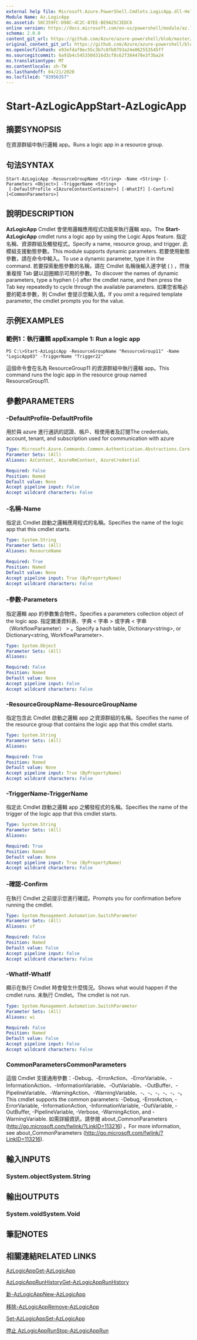 ```yaml
---
external help file: Microsoft.Azure.PowerShell.Cmdlets.LogicApp.dll-Help.xml
Module Name: Az.LogicApp
ms.assetid: 50C359FC-D98C-4C2C-87EE-BE9A25C3EDC6
online version: https://docs.microsoft.com/en-us/powershell/module/az.logicapp/start-azlogicapp
schema: 2.0.0
content_git_url: https://github.com/Azure/azure-powershell/blob/master/src/LogicApp/LogicApp/help/Start-AzLogicApp.md
original_content_git_url: https://github.com/Azure/azure-powershell/blob/master/src/LogicApp/LogicApp/help/Start-AzLogicApp.md
ms.openlocfilehash: e93efdaf8ec55c3b7c8fb0793a24e062553545ff
ms.sourcegitcommit: 6a91b4c545350d316d3cf8c62f384478e3f3ba24
ms.translationtype: MT
ms.contentlocale: zh-TW
ms.lasthandoff: 04/21/2020
ms.locfileid: "93956357"
---
```

# <span data-ttu-id="387b0-101">Start-AzLogicApp</span><span class="sxs-lookup"><span data-stu-id="387b0-101">Start-AzLogicApp</span></span>

## <span data-ttu-id="387b0-102">摘要</span><span class="sxs-lookup"><span data-stu-id="387b0-102">SYNOPSIS</span></span>
<span data-ttu-id="387b0-103">在資源群組中執行邏輯 app。</span><span class="sxs-lookup"><span data-stu-id="387b0-103">Runs a logic app in a resource group.</span></span>

## <span data-ttu-id="387b0-104">句法</span><span class="sxs-lookup"><span data-stu-id="387b0-104">SYNTAX</span></span>

```
Start-AzLogicApp -ResourceGroupName <String> -Name <String> [-Parameters <Object>] -TriggerName <String>
 [-DefaultProfile <IAzureContextContainer>] [-WhatIf] [-Confirm] [<CommonParameters>]
```

## <span data-ttu-id="387b0-105">說明</span><span class="sxs-lookup"><span data-stu-id="387b0-105">DESCRIPTION</span></span>
<span data-ttu-id="387b0-106">**AzLogicApp** Cmdlet 會使用邏輯應用程式功能來執行邏輯 app。</span><span class="sxs-lookup"><span data-stu-id="387b0-106">The **Start-AzLogicApp** cmdlet runs a logic app by using the Logic Apps feature.</span></span>
<span data-ttu-id="387b0-107">指定名稱、資源群組及觸發程式。</span><span class="sxs-lookup"><span data-stu-id="387b0-107">Specify a name, resource group, and trigger.</span></span>
<span data-ttu-id="387b0-108">此模組支援動態參數。</span><span class="sxs-lookup"><span data-stu-id="387b0-108">This module supports dynamic parameters.</span></span>
<span data-ttu-id="387b0-109">若要使用動態參數，請在命令中輸入。</span><span class="sxs-lookup"><span data-stu-id="387b0-109">To use a dynamic parameter, type it in the command.</span></span>
<span data-ttu-id="387b0-110">若要探索動態參數的名稱，請在 Cmdlet 名稱後輸入連字號 ( ) ，然後重複按 Tab 鍵以迴圈顯示可用的參數。</span><span class="sxs-lookup"><span data-stu-id="387b0-110">To discover the names of dynamic parameters, type a hyphen (-) after the cmdlet name, and then press the Tab key repeatedly to cycle through the available parameters.</span></span>
<span data-ttu-id="387b0-111">如果您省略必要的範本參數，則 Cmdlet 會提示您輸入值。</span><span class="sxs-lookup"><span data-stu-id="387b0-111">If you omit a required template parameter, the cmdlet prompts you for the value.</span></span>

## <span data-ttu-id="387b0-112">示例</span><span class="sxs-lookup"><span data-stu-id="387b0-112">EXAMPLES</span></span>

### <span data-ttu-id="387b0-113">範例1：執行邏輯 app</span><span class="sxs-lookup"><span data-stu-id="387b0-113">Example 1: Run a logic app</span></span>
```
PS C:\>Start-AzLogicApp -ResourceGroupName "ResourceGroup11" -Name "LogicApp03" -TriggerName "Trigger22"
```

<span data-ttu-id="387b0-114">這個命令會在名為 ResourceGroup11 的資源群組中執行邏輯 app。</span><span class="sxs-lookup"><span data-stu-id="387b0-114">This command runs the logic app in the resource group named ResourceGroup11.</span></span>

## <span data-ttu-id="387b0-115">參數</span><span class="sxs-lookup"><span data-stu-id="387b0-115">PARAMETERS</span></span>

### <span data-ttu-id="387b0-116">-DefaultProfile</span><span class="sxs-lookup"><span data-stu-id="387b0-116">-DefaultProfile</span></span>
<span data-ttu-id="387b0-117">用於與 azure 進行通訊的認證、帳戶、租使用者及訂閱</span><span class="sxs-lookup"><span data-stu-id="387b0-117">The credentials, account, tenant, and subscription used for communication with azure</span></span>

```yaml
Type: Microsoft.Azure.Commands.Common.Authentication.Abstractions.Core.IAzureContextContainer
Parameter Sets: (All)
Aliases: AzContext, AzureRmContext, AzureCredential

Required: False
Position: Named
Default value: None
Accept pipeline input: False
Accept wildcard characters: False
```

### <span data-ttu-id="387b0-118">-名稱</span><span class="sxs-lookup"><span data-stu-id="387b0-118">-Name</span></span>
<span data-ttu-id="387b0-119">指定此 Cmdlet 啟動之邏輯應用程式的名稱。</span><span class="sxs-lookup"><span data-stu-id="387b0-119">Specifies the name of the logic app that this cmdlet starts.</span></span>

```yaml
Type: System.String
Parameter Sets: (All)
Aliases: ResourceName

Required: True
Position: Named
Default value: None
Accept pipeline input: True (ByPropertyName)
Accept wildcard characters: False
```

### <span data-ttu-id="387b0-120">-參數</span><span class="sxs-lookup"><span data-stu-id="387b0-120">-Parameters</span></span>
<span data-ttu-id="387b0-121">指定邏輯 app 的參數集合物件。</span><span class="sxs-lookup"><span data-stu-id="387b0-121">Specifies a parameters collection object of the logic app.</span></span>
<span data-ttu-id="387b0-122">指定雜湊資料表、字典 \< 字串 \> 或字典 \< 字串（WorkflowParameter） \> 。</span><span class="sxs-lookup"><span data-stu-id="387b0-122">Specify a hash table, Dictionary\<string\>, or Dictionary\<string, WorkflowParameter\>.</span></span>

```yaml
Type: System.Object
Parameter Sets: (All)
Aliases:

Required: False
Position: Named
Default value: None
Accept pipeline input: False
Accept wildcard characters: False
```

### <span data-ttu-id="387b0-123">-ResourceGroupName</span><span class="sxs-lookup"><span data-stu-id="387b0-123">-ResourceGroupName</span></span>
<span data-ttu-id="387b0-124">指定包含此 Cmdlet 啟動之邏輯 app 之資源群組的名稱。</span><span class="sxs-lookup"><span data-stu-id="387b0-124">Specifies the name of the resource group that contains the logic app that this cmdlet starts.</span></span>

```yaml
Type: System.String
Parameter Sets: (All)
Aliases:

Required: True
Position: Named
Default value: None
Accept pipeline input: True (ByPropertyName)
Accept wildcard characters: False
```

### <span data-ttu-id="387b0-125">-TriggerName</span><span class="sxs-lookup"><span data-stu-id="387b0-125">-TriggerName</span></span>
<span data-ttu-id="387b0-126">指定此 Cmdlet 啟動之邏輯 app 之觸發程式的名稱。</span><span class="sxs-lookup"><span data-stu-id="387b0-126">Specifies the name of the trigger of the logic app that this cmdlet starts.</span></span>

```yaml
Type: System.String
Parameter Sets: (All)
Aliases:

Required: True
Position: Named
Default value: None
Accept pipeline input: True (ByPropertyName)
Accept wildcard characters: False
```

### <span data-ttu-id="387b0-127">-確認</span><span class="sxs-lookup"><span data-stu-id="387b0-127">-Confirm</span></span>
<span data-ttu-id="387b0-128">在執行 Cmdlet 之前提示您進行確認。</span><span class="sxs-lookup"><span data-stu-id="387b0-128">Prompts you for confirmation before running the cmdlet.</span></span>

```yaml
Type: System.Management.Automation.SwitchParameter
Parameter Sets: (All)
Aliases: cf

Required: False
Position: Named
Default value: False
Accept pipeline input: False
Accept wildcard characters: False
```

### <span data-ttu-id="387b0-129">-WhatIf</span><span class="sxs-lookup"><span data-stu-id="387b0-129">-WhatIf</span></span>
<span data-ttu-id="387b0-130">顯示在執行 Cmdlet 時會發生什麼情況。</span><span class="sxs-lookup"><span data-stu-id="387b0-130">Shows what would happen if the cmdlet runs.</span></span>
<span data-ttu-id="387b0-131">未執行 Cmdlet。</span><span class="sxs-lookup"><span data-stu-id="387b0-131">The cmdlet is not run.</span></span>

```yaml
Type: System.Management.Automation.SwitchParameter
Parameter Sets: (All)
Aliases: wi

Required: False
Position: Named
Default value: False
Accept pipeline input: False
Accept wildcard characters: False
```

### <span data-ttu-id="387b0-132">CommonParameters</span><span class="sxs-lookup"><span data-stu-id="387b0-132">CommonParameters</span></span>
<span data-ttu-id="387b0-133">這個 Cmdlet 支援通用參數：-Debug、-ErrorAction、-ErrorVariable、-InformationAction、-InformationVariable、-OutVariable、-OutBuffer、-PipelineVariable、-WarningAction、-WarningVariable、-、-、-、-、-、-。</span><span class="sxs-lookup"><span data-stu-id="387b0-133">This cmdlet supports the common parameters: -Debug, -ErrorAction, -ErrorVariable, -InformationAction, -InformationVariable, -OutVariable, -OutBuffer, -PipelineVariable, -Verbose, -WarningAction, and -WarningVariable.</span></span> <span data-ttu-id="387b0-134">如需詳細資訊，請參閱 about_CommonParameters (http://go.microsoft.com/fwlink/?LinkID=113216) 。</span><span class="sxs-lookup"><span data-stu-id="387b0-134">For more information, see about_CommonParameters (http://go.microsoft.com/fwlink/?LinkID=113216).</span></span>

## <span data-ttu-id="387b0-135">輸入</span><span class="sxs-lookup"><span data-stu-id="387b0-135">INPUTS</span></span>

### <span data-ttu-id="387b0-136">System.object</span><span class="sxs-lookup"><span data-stu-id="387b0-136">System.String</span></span>

## <span data-ttu-id="387b0-137">輸出</span><span class="sxs-lookup"><span data-stu-id="387b0-137">OUTPUTS</span></span>

### <span data-ttu-id="387b0-138">System.void</span><span class="sxs-lookup"><span data-stu-id="387b0-138">System.Void</span></span>

## <span data-ttu-id="387b0-139">筆記</span><span class="sxs-lookup"><span data-stu-id="387b0-139">NOTES</span></span>

## <span data-ttu-id="387b0-140">相關連結</span><span class="sxs-lookup"><span data-stu-id="387b0-140">RELATED LINKS</span></span>

[<span data-ttu-id="387b0-141">AzLogicApp</span><span class="sxs-lookup"><span data-stu-id="387b0-141">Get-AzLogicApp</span></span>](./Get-AzLogicApp.md)

[<span data-ttu-id="387b0-142">AzLogicAppRunHistory</span><span class="sxs-lookup"><span data-stu-id="387b0-142">Get-AzLogicAppRunHistory</span></span>](./Get-AzLogicAppRunHistory.md)

[<span data-ttu-id="387b0-143">新-AzLogicApp</span><span class="sxs-lookup"><span data-stu-id="387b0-143">New-AzLogicApp</span></span>](./New-AzLogicApp.md)

[<span data-ttu-id="387b0-144">移除-AzLogicApp</span><span class="sxs-lookup"><span data-stu-id="387b0-144">Remove-AzLogicApp</span></span>](./Remove-AzLogicApp.md)

[<span data-ttu-id="387b0-145">Set-AzLogicApp</span><span class="sxs-lookup"><span data-stu-id="387b0-145">Set-AzLogicApp</span></span>](./Set-AzLogicApp.md)

[<span data-ttu-id="387b0-146">停止 AzLogicAppRun</span><span class="sxs-lookup"><span data-stu-id="387b0-146">Stop-AzLogicAppRun</span></span>](./Stop-AzLogicAppRun.md)


